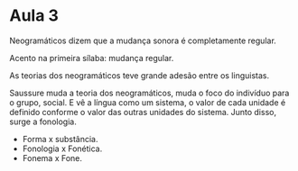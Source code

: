 Aula 3
======

Neogramáticos dizem que a mudança sonora é completamente regular.

Acento na primeira sílaba: mudança regular.

As teorias dos neogramáticos teve grande adesão entre os linguistas.

Saussure muda a teoria dos neogramáticos, muda o foco do indivíduo para o grupo, social. E vê a língua como um sistema, o valor de cada unidade é definido conforme o valor das outras unidades do sistema. Junto disso, surge a fonologia.
- Forma x substância.
- Fonologia x Fonética.
- Fonema x Fone.
